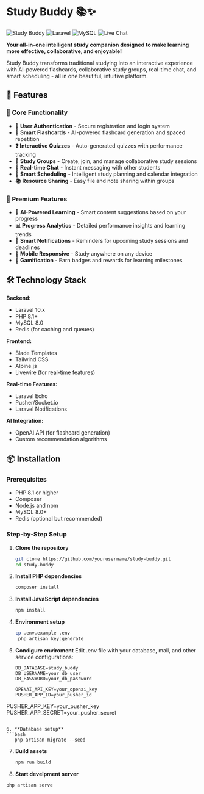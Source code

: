 # Study Buddy 📚✨

![Study Buddy](https://img.shields.io/badge/Study-Buddy-blueviolet?style=for-the-badge&logo=bookstack)
![Laravel](https://img.shields.io/badge/Laravel-FF2D20?style=for-the-badge&logo=laravel&logoColor=white)
![MySQL](https://img.shields.io/badge/MySQL-005C84?style=for-the-badge&logo=mysql&logoColor=white)
![Live Chat](https://img.shields.io/badge/Live_Chat-25D366?style=for-the-badge&logo=whatsapp&logoColor=white)

**Your all-in-one intelligent study companion designed to make learning more effective, collaborative, and enjoyable!**

Study Buddy transforms traditional studying into an interactive experience with AI-powered flashcards, collaborative study groups, real-time chat, and smart scheduling - all in one beautiful, intuitive platform.

## 🚀 Features

### 🎯 Core Functionality
- **🔐 User Authentication** - Secure registration and login system
- **📝 Smart Flashcards** - AI-powered flashcard generation and spaced repetition
- **❓ Interactive Quizzes** - Auto-generated quizzes with performance tracking
- **👥 Study Groups** - Create, join, and manage collaborative study sessions
- **💬 Real-time Chat** - Instant messaging with other students
- **📅 Smart Scheduling** - Intelligent study planning and calendar integration
- **📚 Resource Sharing** - Easy file and note sharing within groups

### 🎨 Premium Features
- **🤖 AI-Powered Learning** - Smart content suggestions based on your progress
- **📊 Progress Analytics** - Detailed performance insights and learning trends
- **🔔 Smart Notifications** - Reminders for upcoming study sessions and deadlines
- **📱 Mobile Responsive** - Study anywhere on any device
- **🎯 Gamification** - Earn badges and rewards for learning milestones

## 🛠️ Technology Stack

**Backend:**
- Laravel 10.x
- PHP 8.1+
- MySQL 8.0
- Redis (for caching and queues)

**Frontend:**
- Blade Templates
- Tailwind CSS
- Alpine.js
- Livewire (for real-time features)

**Real-time Features:**
- Laravel Echo
- Pusher/Socket.io
- Laravel Notifications

**AI Integration:**
- OpenAI API (for flashcard generation)
- Custom recommendation algorithms

## 📦 Installation

### Prerequisites
- PHP 8.1 or higher
- Composer
- Node.js and npm
- MySQL 8.0+
- Redis (optional but recommended)

### Step-by-Step Setup

1. **Clone the repository**
   ```bash
   git clone https://github.com/yourusername/study-buddy.git
   cd study-buddy
   ```
2. **Install PHP dependencies**

   ```bash
   composer install
   ```

3. **Install JavaScript dependencies**
   ```bash
   npm install
   ```
4. **Environment setup**
   ```bash
   cp .env.example .env
    php artisan key:generate
   ```
 5. **Condigure enviroment**
    Edit .env file with your database, mail, and other service configurations:

    ```env
    DB_DATABASE=study_buddy
    DB_USERNAME=your_db_user
    DB_PASSWORD=your_db_password

    OPENAI_API_KEY=your_openai_key
    PUSHER_APP_ID=your_pusher_id
   PUSHER_APP_KEY=your_pusher_key
    PUSHER_APP_SECRET=your_pusher_secret
   ```

 6. **Database setup**
   ```bash
      php artisan migrate --seed
   ```
7. **Build assets**
   ```bash
   npm run build
   ```

 8. **Start develpment server**
   ```bash
   php artisan serve
   ```

